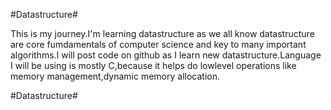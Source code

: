 #Datastructure#

This is my journey.I'm learning datastructure as we all know datastructure are core fumdamentals of computer science and key to many important algorithms.I will post code on github as I learn new datastructure.Language I will be using is mostly C,because it helps do lowlevel operations like memory management,dynamic memory allocation.  

#Datastructure#

